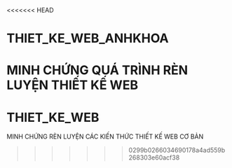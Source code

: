 <<<<<<< HEAD
# THIET_KE_WEB_ANHKHOA
MINH CHỨNG QUÁ TRÌNH RÈN LUYỆN THIẾT KẾ WEB
=======
# THIET_KE_WEB
MINH CHỨNG RÈN LUYỆN CÁC KIẾN THỨC THIẾT KẾ WEB CƠ BẢN
>>>>>>> 0299b0266034690178a4ad559b268303e60acf38

